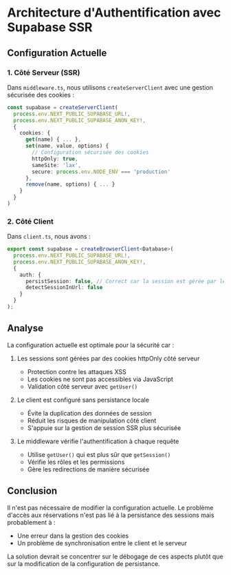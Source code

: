# Architecture d'Authentification avec Supabase SSR

## Configuration Actuelle

### 1. Côté Serveur (SSR)
Dans `middleware.ts`, nous utilisons `createServerClient` avec une gestion sécurisée des cookies :
```typescript
const supabase = createServerClient(
  process.env.NEXT_PUBLIC_SUPABASE_URL!,
  process.env.NEXT_PUBLIC_SUPABASE_ANON_KEY!,
  {
    cookies: {
      get(name) { ... },
      set(name, value, options) {
        // Configuration sécurisée des cookies
        httpOnly: true,
        sameSite: 'lax',
        secure: process.env.NODE_ENV === 'production'
      },
      remove(name, options) { ... }
    }
  }
)
```

### 2. Côté Client
Dans `client.ts`, nous avons :
```typescript
export const supabase = createBrowserClient<Database>(
  process.env.NEXT_PUBLIC_SUPABASE_URL!,
  process.env.NEXT_PUBLIC_SUPABASE_ANON_KEY!,
  {
    auth: {
      persistSession: false, // Correct car la session est gérée par les cookies SSR
      detectSessionInUrl: false
    }
  }
);
```

## Analyse

La configuration actuelle est optimale pour la sécurité car :

1. Les sessions sont gérées par des cookies httpOnly côté serveur
   - Protection contre les attaques XSS
   - Les cookies ne sont pas accessibles via JavaScript
   - Validation côté serveur avec `getUser()`

2. Le client est configuré sans persistance locale
   - Évite la duplication des données de session
   - Réduit les risques de manipulation côté client
   - S'appuie sur la gestion de session SSR plus sécurisée

3. Le middleware vérifie l'authentification à chaque requête
   - Utilise `getUser()` qui est plus sûr que `getSession()`
   - Vérifie les rôles et les permissions
   - Gère les redirections de manière sécurisée

## Conclusion

Il n'est pas nécessaire de modifier la configuration actuelle. Le problème d'accès aux réservations n'est pas lié à la persistance des sessions mais probablement à :
- Une erreur dans la gestion des cookies
- Un problème de synchronisation entre le client et le serveur

La solution devrait se concentrer sur le débogage de ces aspects plutôt que sur la modification de la configuration de persistance.
